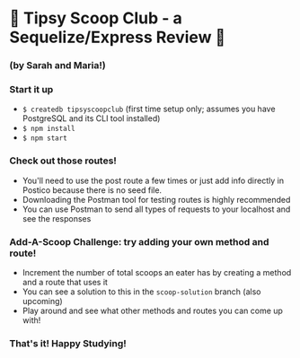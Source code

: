 # 🍦 Tipsy Scoop Club - a Sequelize/Express Review 🍦
### (by Sarah and Maria!)


### Start it up

* `$ createdb tipsyscoopclub` (first time setup only; assumes you have PostgreSQL and its CLI tool installed)
* `$ npm install`
* `$ npm start`

### Check out those routes!

* You'll need to use the post route a few times or just add info directly in Postico because there is no seed file.
* Downloading the Postman tool for testing routes is highly recommended
* You can use Postman to send all types of requests to your localhost and see the responses

### Add-A-Scoop Challenge: try adding your own method and route!

* Increment the number of total scoops an eater has by creating a method and a route that uses it
* You can see a solution to this in the `scoop-solution` branch (also upcoming)
* Play around and see what other methods and routes you can come up with!

### That's it! Happy Studying!
